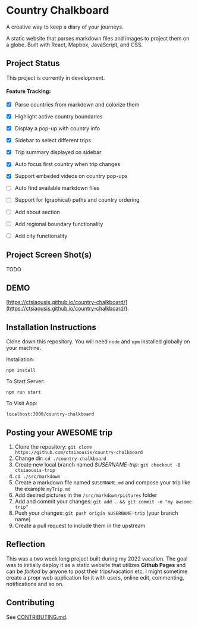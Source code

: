 # Country Chalkboard

A creative way to keep a diary of your journeys.

A static website that parses markdown files and images to project them on a globe.
Built with React, Mapbox, JavaScript, and CSS.

## Project Status

This project is currently in development.

#### Feature Tracking:
- [x] Parse countries from markdown and colorize them
- [x] Highlight active country boundaries
- [x] Display a pop-up with country info
- [x] Sidebar to select different trips
- [x] Trip summary displayed on sidebar
- [x] Auto focus first country when trip changes
- [x] Support embeded videos on country pop-ups
- [ ] Auto find available markdown files
- [ ] Support for (graphical) paths and country ordering
- [ ] Add about section
- [ ] Add regional boundary functionality
- [ ] Add city functionality


## Project Screen Shot(s)

TODO

## DEMO

[https://ctsiaousis.github.io/country-chalkboard/](https://ctsiaousis.github.io/country-chalkboard/).

## Installation Instructions

Clone down this repository. You will need `node` and `npm` installed globally on your machine.  

Installation:

`npm install`  

To Start Server:

`npm run start`  

To Visit App:

`localhost:3000/country-chalkboard`  

## Posting your AWESOME trip

1. Clone the repository: `git clone https://github.com/ctsiaousis/country-chalkboard`
1. Change dir: `cd ./country-chalkboard`
1. Create new local branch named *$USERNAME-trip*: `git checkout -B ctsiaousis-trip`
1. `cd ./src/markdown`
1. Create a markdown file named `$USERNAME.md` and compose your trip like the example `myTrip.md`
1. Add desired pictures in the `/src/markdown/pictures` folder
1. Add and commit your changes: `git add . && git commit -m "my awsome trip"`
1. Push your changes: `git push origin $USERNAME-trip` (your branch name)
1. Create a pull request to include them in the upstream

## Reflection

This was a two week long project built during my 2022 vacation. The goal was to initially deploy it as a static website that
utilizes **Github Pages** and can be *forked* by anyone to post their trips/vacation etc. I might sometime create a propr 
web application for it with users, online edit, commenting, notifications and so on. 

## Contributing

See [CONTRIBUTING.md](./CONTRIBUTING.md).